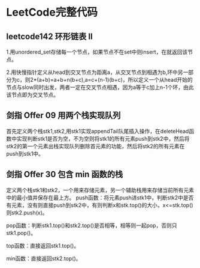 # LeetCode完整代码
## leetcode142 环形链表 II
1.用unordered_set存储每一个节点，如果节点不在set中则insert，在就返回该节点。

2.用快慢指针定义从head到交叉节点为距离a，从交叉节点到相遇为b,环中另一部分为c，则2*(a+b)=a+b+n(b+c),a=c+(n-1)(b+c)，所以定义一个从head开始的节点与slow同时出发，两者一定在交叉节点相遇，因为a等于c加上n-1个环，由此该节点即为交叉节点。

## 剑指 Offer 09 用两个栈实现队列
首先定义两个栈stk1,stk2,用stk1实现appendTail队尾插入操作，在deleteHead函数中实现判断stk1是否为空，不为空则将stk1的所有元素push到stk2中，然后将stk2的第一个元素出栈实现队列删除首元素的功能，然后将stk2的所有元素在push到stk1中。

## 剑指 Offer 30 包含 min 函数的栈
定义两个栈stk1和stk2，一个用来存储元素，另一个辅助栈用来存储当前所有元素中的最小值并保存在最上方。
push函数：将元素push进stk1中，判断stk2中是否有元素，没有则直接push到stk2中，有则判断x和stk.top()的大小，x<=stk.top()则stk2.push(x)。

pop函数：判断stk1.top()和stk2.top()是否相等，相等则一起pop，否则只stk1.pop()。

top函数：直接返回stk1.top()。

min函数：直接返回stk2.top()。
